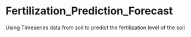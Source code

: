 # Fertilization_Prediction_Forecast
 Using Timeseries data from soil to predict the fertilization level of the soil
